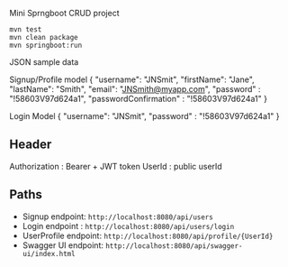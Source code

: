 Mini Sprngboot CRUD project

```
mvn test
mvn clean package
mvn springboot:run
```
JSON sample data

Signup/Profile model
{
    "username": "JNSmit",
    "firstName": "Jane",
    "lastName": "Smith",
    "email": "JNSmith@myapp.com",
    "password" : "!58603V97d624a1",
    "passwordConfirmation" : "!58603V97d624a1"
}

Login Model
{
    "username": "JNSmit",
    "password" : "!58603V97d624a1"
}

## Header
Authorization : Bearer + JWT token
UserId : public userId


## Paths
- Signup endpoint: `http://localhost:8080/api/users`
- Login endpoint : `http://localhost:8080/api/users/login`
- UserProfile endpoint: `http://localhost:8080/api/profile/{UserId}`
- Swagger UI endpoint: `http://localhost:8080/api/swagger-ui/index.html`



